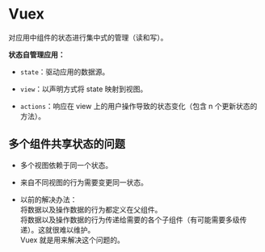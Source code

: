 # Vuex

对应用中组件的状态进行集中式的管理（读和写）。

**状态自管理应用：**

- `state`：驱动应用的数据源。

- `view`：以声明方式将 state 映射到视图。

- `actions`：响应在 view 上的用户操作导致的状态变化（包含 n 个更新状态的方法）。

## 多个组件共享状态的问题

- 多个视图依赖于同一个状态。

- 来自不同视图的行为需要变更同一状态。

- 以前的解决办法：  
将数据以及操作数据的行为都定义在父组件。  
将数据以及操作数据的行为传递给需要的各个子组件（有可能需要多级传递）。这就很难以维护。  
Vuex 就是用来解决这个问题的。
